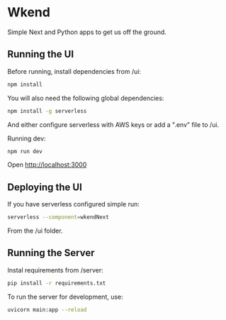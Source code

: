 # Wkend

Simple Next and Python apps to get us off the ground.


## Running the UI

Before running, install dependencies from /ui:

```bash
npm install
```

You will also need the following global dependencies:

```bash
npm install -g serverless
```

And either configure serverless with AWS keys or add a ".env" file to /ui.

Running dev:

```bash
npm run dev
```

Open [http://localhost:3000](http://localhost:3000)


## Deploying the UI

If you have serverless configured simple run:

```bash
serverless --component=wkendNext
```

From the /ui folder.


## Running the Server

Instal requirements from /server:

```bash
pip install -r requirements.txt
```

To run the server for development, use:

```bash
uvicorn main:app --reload
```
